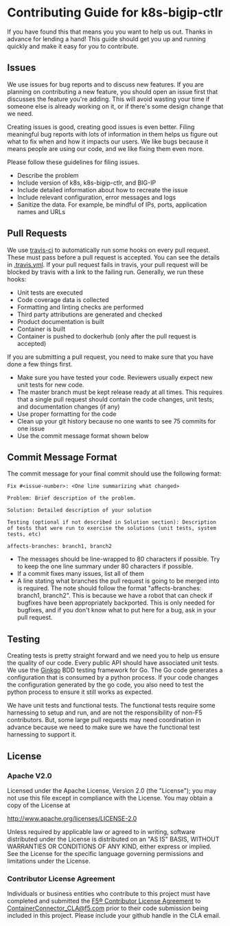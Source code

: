 <!--
Copyright (c) 2018, F5 Networks, Inc.

Licensed under the Apache License, Version 2.0 (the "License");
you may not use this file except in compliance with the License.
You may obtain a copy of the License at

   http://www.apache.org/licenses/LICENSE-2.0

Unless required by applicable law or agreed to in writing, software
distributed under the License is distributed on an "AS IS" BASIS,
WITHOUT WARRANTIES OR CONDITIONS OF ANY KIND, either express or implied.
See the License for the specific language governing permissions and
limitations under the License.
-->

# Contributing Guide for k8s-bigip-ctlr
If you have found this that means you you want to help us out. Thanks in advance for lending a hand! This guide should get you up and running quickly and make it easy for you to contribute.  

## Issues
We use issues for bug reports and to discuss new features. If you are planning on contributing a new feature, you should open an issue first that discusses the feature you're adding. This will avoid wasting your time if someone else is already working on it, or if there's some design change that we need.

Creating issues is good, creating good issues is even better. Filing meaningful bug reports with lots of information in them helps us figure out what to fix when and how it impacts our users. We like bugs because it means people are using our code, and we like fixing them even more.

Please follow these guidelines for filing issues.
* Describe the problem
* Include version of k8s, k8s-bigip-ctlr, and BIG-IP
* Include detailed information about how to recreate the issue
* Include relevant configuration, error messages and logs
* Sanitize the data. For example, be mindful of IPs, ports, application names and URLs

## Pull Requests
We use [travis-ci](https://travis-ci.org/F5Networks/k8s-bigip-ctlr) to automatically run some hooks on every pull request. These must pass before a pull request is accepted. You can see the details in [.travis.yml](https://github.com/F5Networks/k8s-bigip-ctlr/blob/master/.travis.yml). If your pull request fails in travis, your pull request will be blocked by travis with a link to the failing run. Generally, we run these hooks:
* Unit tests are executed
* Code coverage data is collected
* Formatting and linting checks are performed
* Third party attributions are generated and checked
* Product documentation is built
* Container is built
* Container is pushed to dockerhub (only after the pull request is accepted)

If you are submitting a pull request, you need to make sure that you have done a few things first.

* Make sure you have tested your code. Reviewers usually expect new unit tests for new code.
* The master branch must be kept release ready at all times. This requires that a single pull request should contain the code changes, unit tests, and documentation changes (if any)
* Use proper formatting for the code
* Clean up your git history because no one wants to see 75 commits for one issue
*  Use the commit message format shown below

## Commit Message Format
The commit message for your final commit should use the following format:
```
Fix #<issue-number>: <One line summarizing what changed>

Problem: Brief description of the problem.

Solution: Detailed description of your solution

Testing (optional if not described in Solution section): Description of tests that were run to exercise the solutions (unit tests, system tests, etc)

affects-branches: branch1, branch2
```
* The messages should be line-wrapped to 80 characters if possible. Try to keep the one line summary under 80 characters if possible.
* If a commit fixes many issues, list all of them
* A line stating what branches the pull request is going to be merged into is required. The note should follow the format "affects-branches: branch1, branch2". This is because we have a robot that can check if bugfixes have been appropriately backported. This is only needed for bugfixes, and if you don't know what to put here for a bug, ask in your pull request.


## Testing
Creating tests is pretty straight forward and we need you to help us ensure the quality of our code. Every public API should have associated unit tests. We use the [Ginkgo](https://github.com/onsi/ginkgo) BDD testing framework for Go. The Go code generates a configuration that is consumed by a python process. If your code changes the configuration generated by the go code, you also need to test the python process to ensure it still works as expected.

We have unit tests and functional tests. The functional tests require some harnessing to setup and run, and are not the responsibility of non-F5 contributors. But, some large pull requests may need coordination in advance because we need to make sure we have the functional test harnessing to support it.

## License

### Apache V2.0
Licensed under the Apache License, Version 2.0 (the "License");
you may not use this file except in compliance with the License.
You may obtain a copy of the License at

http://www.apache.org/licenses/LICENSE-2.0

Unless required by applicable law or agreed to in writing, software
distributed under the License is distributed on an "AS IS" BASIS,
WITHOUT WARRANTIES OR CONDITIONS OF ANY KIND, either express or implied.
See the License for the specific language governing permissions and
limitations under the License.

### Contributor License Agreement
Individuals or business entities who contribute to this project must have completed and submitted the [F5® Contributor License Agreement](http://clouddocs.f5.com/containers/v1/cla_landing.html) to ContainerConnector_CLA@f5.com prior to their code submission being included in this project. Please include your github handle in the CLA email.
